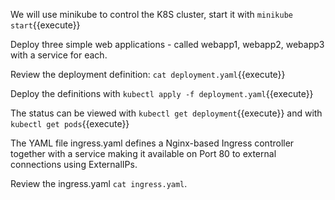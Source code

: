 We will use minikube to control the K8S cluster, start it with `minikube start`{{execute}}

Deploy three simple web applications - called webapp1, webapp2, webapp3 with a service for each.

Review the deployment definition: `cat deployment.yaml`{{execute}}

Deploy the definitions with `kubectl apply -f deployment.yaml`{{execute}}

The status can be viewed with `kubectl get deployment`{{execute}} and with `kubectl get pods`{{execute}} 

The YAML file ingress.yaml defines a Nginx-based Ingress controller together with a service making it available on Port 80 to external connections using ExternalIPs.

Review the ingress.yaml `cat ingress.yaml`.

